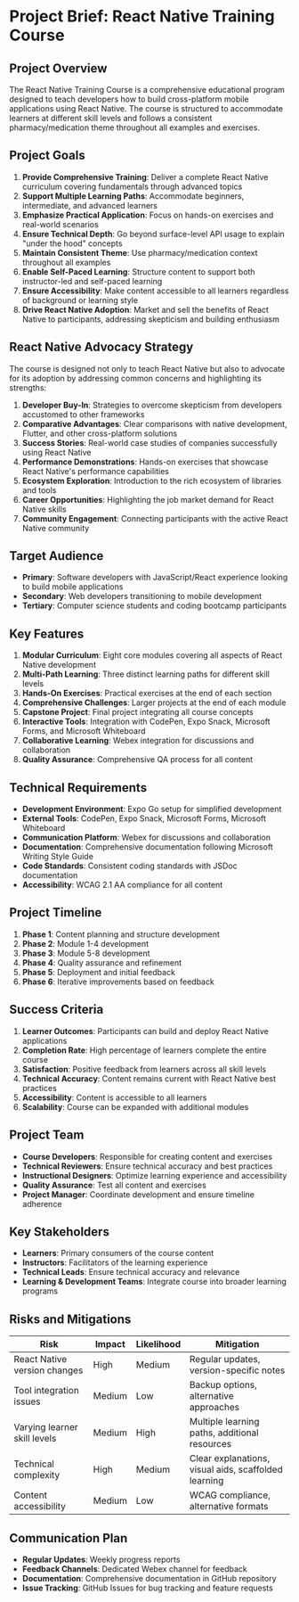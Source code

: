 # Project Brief: React Native Training Course

## Project Overview

The React Native Training Course is a comprehensive educational program designed to teach developers how to build cross-platform mobile applications using React Native. The course is structured to accommodate learners at different skill levels and follows a consistent pharmacy/medication theme throughout all examples and exercises.

## Project Goals

1. **Provide Comprehensive Training**: Deliver a complete React Native curriculum covering fundamentals through advanced topics
2. **Support Multiple Learning Paths**: Accommodate beginners, intermediate, and advanced learners
3. **Emphasize Practical Application**: Focus on hands-on exercises and real-world scenarios
4. **Ensure Technical Depth**: Go beyond surface-level API usage to explain "under the hood" concepts
5. **Maintain Consistent Theme**: Use pharmacy/medication context throughout all examples
6. **Enable Self-Paced Learning**: Structure content to support both instructor-led and self-paced learning
7. **Ensure Accessibility**: Make content accessible to all learners regardless of background or learning style
8. **Drive React Native Adoption**: Market and sell the benefits of React Native to participants, addressing skepticism and building enthusiasm

## React Native Advocacy Strategy

The course is designed not only to teach React Native but also to advocate for its adoption by addressing common concerns and highlighting its strengths:

1. **Developer Buy-In**: Strategies to overcome skepticism from developers accustomed to other frameworks
2. **Comparative Advantages**: Clear comparisons with native development, Flutter, and other cross-platform solutions
3. **Success Stories**: Real-world case studies of companies successfully using React Native
4. **Performance Demonstrations**: Hands-on exercises that showcase React Native's performance capabilities
5. **Ecosystem Exploration**: Introduction to the rich ecosystem of libraries and tools
6. **Career Opportunities**: Highlighting the job market demand for React Native skills
7. **Community Engagement**: Connecting participants with the active React Native community

## Target Audience

- **Primary**: Software developers with JavaScript/React experience looking to build mobile applications
- **Secondary**: Web developers transitioning to mobile development
- **Tertiary**: Computer science students and coding bootcamp participants

## Key Features

1. **Modular Curriculum**: Eight core modules covering all aspects of React Native development
2. **Multi-Path Learning**: Three distinct learning paths for different skill levels
3. **Hands-On Exercises**: Practical exercises at the end of each section
4. **Comprehensive Challenges**: Larger projects at the end of each module
5. **Capstone Project**: Final project integrating all course concepts
6. **Interactive Tools**: Integration with CodePen, Expo Snack, Microsoft Forms, and Microsoft Whiteboard
7. **Collaborative Learning**: Webex integration for discussions and collaboration
8. **Quality Assurance**: Comprehensive QA process for all content

## Technical Requirements

- **Development Environment**: Expo Go setup for simplified development
- **External Tools**: CodePen, Expo Snack, Microsoft Forms, Microsoft Whiteboard
- **Communication Platform**: Webex for discussions and collaboration
- **Documentation**: Comprehensive documentation following Microsoft Writing Style Guide
- **Code Standards**: Consistent coding standards with JSDoc documentation
- **Accessibility**: WCAG 2.1 AA compliance for all content

## Project Timeline

1. **Phase 1**: Content planning and structure development
2. **Phase 2**: Module 1-4 development
3. **Phase 3**: Module 5-8 development
4. **Phase 4**: Quality assurance and refinement
5. **Phase 5**: Deployment and initial feedback
6. **Phase 6**: Iterative improvements based on feedback

## Success Criteria

1. **Learner Outcomes**: Participants can build and deploy React Native applications
2. **Completion Rate**: High percentage of learners complete the entire course
3. **Satisfaction**: Positive feedback from learners across all skill levels
4. **Technical Accuracy**: Content remains current with React Native best practices
5. **Accessibility**: Content is accessible to all learners
6. **Scalability**: Course can be expanded with additional modules

## Project Team

- **Course Developers**: Responsible for creating content and exercises
- **Technical Reviewers**: Ensure technical accuracy and best practices
- **Instructional Designers**: Optimize learning experience and accessibility
- **Quality Assurance**: Test all content and exercises
- **Project Manager**: Coordinate development and ensure timeline adherence

## Key Stakeholders

- **Learners**: Primary consumers of the course content
- **Instructors**: Facilitators of the learning experience
- **Technical Leads**: Ensure technical accuracy and relevance
- **Learning & Development Teams**: Integrate course into broader learning programs

## Risks and Mitigations

| Risk | Impact | Likelihood | Mitigation |
|------|--------|------------|------------|
| React Native version changes | High | Medium | Regular updates, version-specific notes |
| Tool integration issues | Medium | Low | Backup options, alternative approaches |
| Varying learner skill levels | Medium | High | Multiple learning paths, additional resources |
| Technical complexity | High | Medium | Clear explanations, visual aids, scaffolded learning |
| Content accessibility | Medium | Low | WCAG compliance, alternative formats |

## Communication Plan

- **Regular Updates**: Weekly progress reports
- **Feedback Channels**: Dedicated Webex channel for feedback
- **Documentation**: Comprehensive documentation in GitHub repository
- **Issue Tracking**: GitHub Issues for bug tracking and feature requests 